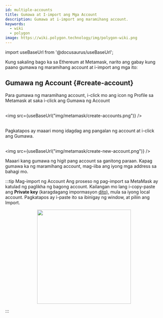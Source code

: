 ```yaml
---
id: multiple-accounts
title: Gumawa at I-import ang Mga Account
description: Gumawa at i-import ang maramihang account.
keywords:
  - wiki
  - polygon
image: https://wiki.polygon.technology/img/polygon-wiki.png
---
```

import useBaseUrl from '@docusaurus/useBaseUrl';

Kung sakaling bago ka sa Ethereum at Metamask, narito ang gabay kung paano gumawa ng maramihang account at i-import ang mga ito:

## Gumawa ng Account {#create-account}

Para gumawa ng maramihang account, i-click mo ang icon ng Profile sa Metamask at saka i-click ang Gumawa ng Account<br/><br/>

<img src={useBaseUrl("img/metamask/create-accounts.png")} /><br/><br/>

Pagkatapos ay maaari mong idagdag ang pangalan ng account at i-click ang Gumawa.<br/><br/>

<img src={useBaseUrl("img/metamask/create-new-account.png")} />

Maaari kang gumawa ng higit pang account sa ganitong paraan. Kapag gumawa ka ng maramihang account, mag-iiba ang iyong mga address sa bahagi mo.

:::tip Mag-import ng Account
Ang proseso ng pag-import sa MetaMask ay katulad ng paglikha ng bagong account. Kailangan mo lang i-copy-paste ang **Private key** (karagdagang impormasyon [<ins>dito),</ins>](https://metamask.zendesk.com/hc/en-us/articles/360015289632-How-to-export-an-account-s-private-key#:~:text=On%20the%20account%20page%2C%20click,click%20%E2%80%9CConfirm%E2%80%9D%20to%20proceed.) mula sa iyong local account. Pagkatapos ay i-paste ito sa ibinigay ng window, at piliin ang Import.

<div align="center">
<img width="300" src={useBaseUrl("img/metamask/develop/import-account.png")} />
</div>

:::
